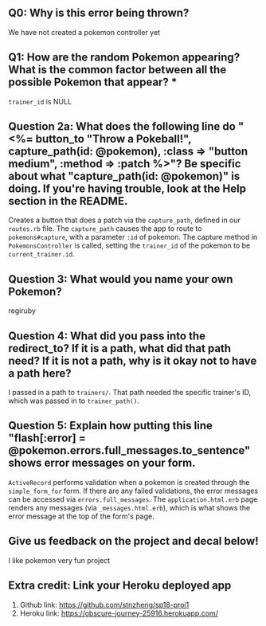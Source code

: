 ## Q0: Why is this error being thrown?
We have not created a pokemon controller yet


## Q1: How are the random Pokemon appearing? What is the common factor between all the possible Pokemon that appear? *
`trainer_id` is NULL


## Question 2a: What does the following line do "<%= button_to "Throw a Pokeball!", capture_path(id: @pokemon), :class => "button medium", :method => :patch %>"? Be specific about what "capture_path(id: @pokemon)" is doing. If you're having trouble, look at the Help section in the README.
Creates a button that does a patch via the `capture_path`, defined in our `routes.rb` file. The `capture_path` causes the app to route to `pokemons#capture`, with a parameter `:id` of pokemon. The capture method in `PokemonsController` is called, setting the `trainer_id` of the pokemon to be `current_trainer.id`.


## Question 3: What would you name your own Pokemon?
regiruby


## Question 4: What did you pass into the redirect_to? If it is a path, what did that path need? If it is not a path, why is it okay not to have a path here?
I passed in a path to `trainers/`. That path needed the specific trainer's ID, which was passed in to `trainer_path()`. 


## Question 5: Explain how putting this line "flash[:error] = @pokemon.errors.full_messages.to_sentence" shows error messages on your form.
`ActiveRecord` performs validation when a pokemon is created through the `simple_form_for` form. If there are any failed validations, the error messages can be accessed via `errors.full_messages`. The `application.html.erb` page renders any messages (via `_messages.html.erb`), which is what shows the error message at the top of the form's page.

## Give us feedback on the project and decal below!
I like pokemon very fun project

## Extra credit: Link your Heroku deployed app
1. Github link: https://github.com/stnzheng/sp18-proj1
2. Heroku link: https://obscure-journey-25916.herokuapp.com/